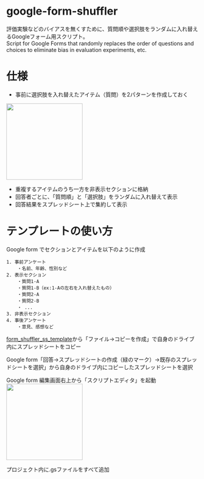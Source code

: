 # google-form-shuffler
評価実験などのバイアスを無くすために、質問順や選択肢をランダムに入れ替えるGoogleフォーム用スクリプト。  
Script for Google Forms that randomly replaces the order of questions and choices to eliminate bias in evaluation experiments, etc.

# 仕様
- 事前に選択肢を入れ替えたアイテム（質問）を2パターンを作成しておく
<img src="https://user-images.githubusercontent.com/82018274/210537432-4fe6ae39-4e2d-4de9-af4d-e31d92884c1e.png" width="200px">

- 重複するアイテムのうち一方を非表示セクションに格納
- 回答者ごとに、「質問順」と「選択肢」をランダムに入れ替えて表示
- 回答結果をスプレッドシート上で集約して表示

# テンプレートの使い方
Google form でセクションとアイテムを以下のように作成
```
1. 事前アンケート
    ・名前、年齢、性別など
2. 表示セクション
    ・質問1-A
    ・質問1-B（ex:1-Aの左右を入れ替えたもの）
    ・質問2-A
    ・質問2-B
    ・ ...
3. 非表示セクション
4. 事後アンケート
    ・意見、感想など
```

[form_shuffler_ss_template](https://docs.google.com/spreadsheets/d/19pneBd4V2cqGcVKPDRbEKeBrHw1AqKCBnSpquv6llUU/edit?usp=sharing)から「ファイル->コピーを作成」で自身のドライブ内にスプレッドシートをコピー

Google form「回答->スプレッドシートの作成（緑のマーク）->既存のスプレッドシートを選択」から自身のドライブ内にコピーしたスプレッドシートを選択

Google form 編集画面右上から「スクリプトエディタ」を起動  
<img src="https://user-images.githubusercontent.com/82018274/210539964-c8b7d362-e313-4d72-b4ad-0a8297338ec8.png" width="200px">

プロジェクト内に.gsファイルをすべて追加
